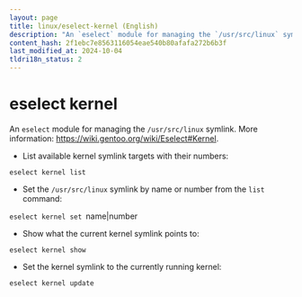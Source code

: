 ```yaml
---
layout: page
title: linux/eselect-kernel (English)
description: "An `eselect` module for managing the `/usr/src/linux` symlink."
content_hash: 2f1ebc7e8563116054eae540b80afafa272b6b3f
last_modified_at: 2024-10-04
tldri18n_status: 2
---
```

# eselect kernel

An `eselect` module for managing the `/usr/src/linux` symlink.
More information: <https://wiki.gentoo.org/wiki/Eselect#Kernel>.

- List available kernel symlink targets with their numbers:

`eselect kernel list`

- Set the `/usr/src/linux` symlink by name or number from the `list` command:

`eselect kernel set `<span class="tldr-var badge badge-pill bg-dark-lm bg-white-dm text-white-lm text-dark-dm font-weight-bold">name|number</span>

- Show what the current kernel symlink points to:

`eselect kernel show`

- Set the kernel symlink to the currently running kernel:

`eselect kernel update`
